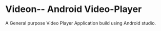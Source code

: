 # Videon-- Android Video-Player

A General purpose Video Player Application build using Android studio. 
